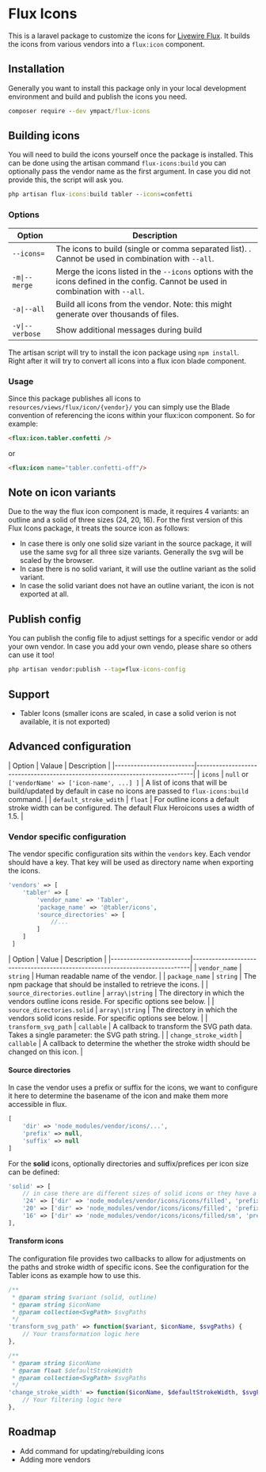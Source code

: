 # Flux Icons

This is a laravel package to customize the icons for [Livewire Flux](https://github.com/livewire/flux). It builds the icons from various vendors into a `flux:icon` component.

## Installation

Generally you want to install this package only in your local development environment and build and publish the icons you need.

```cmd
composer require --dev ympact/flux-icons
```

## Building icons

You will need to build the icons yourself once the package is installed. This can be done using the artisan command `flux-icons:build` you can optionally pass the vendor name as the first argument. 
In case you did not provide this, the script will ask you.

```cmd
php artisan flux-icons:build tabler --icons=confetti
```

### Options

| Option          | Description                                                                                        |
|-----------------|----------------------------------------------------------------------------------------------------|
| `--icons=`      | The icons to build (single or comma separated list). . Cannot be used in combination with `--all`. |
| `-m\|--merge`   | Merge the icons listed in the `--icons` options with the icons defined in the config. Cannot be used in combination with `--all`. |
| `-a\|--all`     | Build all icons from the vendor. Note: this might generate over thousands of files.                |
| `-v\|--verbose` | Show additional messages during build |

The artisan script will try to install the icon package using `npm install`. Right after it will try to convert all icons into a flux icon blade component.

### Usage

Since this package publishes all icons to `resources/views/flux/icon/{vendor}/` you can simply use the Blade convention of referencing the icons within your flux:icon component. So for example:

```html
<flux:icon.tabler.confetti />
```

or

```html
<flux:icon name="tabler.confetti-off"/>
```

## Note on icon variants

Due to the way the flux icon component is made, it requires 4 variants: an outline and a solid of three sizes (24, 20, 16).
For the first version of this Flux Icons package, it treats the source icon as follows:

- In case there is only one solid size variant in the source package, it will use the same svg for all three size variants. Generally the svg will be scaled by the browser.
- In case there is no solid variant, it will use the outline variant as the solid variant. 
- In case the solid variant does not have an outline variant, the icon is not exported at all.

## Publish config

You can publish the config file to adjust settings for a specific vendor or add your own vendor. In case you add your own vendo, please share so others can use it too!

```cmd
php artisan vendor:publish --tag=flux-icons-config
```

## Support

- Tabler Icons (smaller icons are scaled, in case a solid verion is not available, it is not exported)

## Advanced configuration

| Option     | Valaue     | Description                                                                 |
|-------------------------|-----------------------------------------------------------------------------|
| `icons`    |  `null` or `['vendorName' => ['icon-name', ...] ]` | A list of icons that will be build/updated by default in case no icons are passed to `flux-icons:build` command.  |
| `default_stroke_wdith` | `float` | For outline icons a default stroke width can be configured. The default Flux Heroicons uses a width of 1.5. |

### Vendor specific configuration

The vendor specific configuration sits within the `vendors` key. Each vendor should have a key. That key will be used as directory name when exporting the icons.

```php
'vendors' => [
    'tabler' => [
        'vendor_name' => 'Tabler',
        'package_name' => '@tabler/icons',
        'source_directories' => [ 
            //...
        ]
    ]
 ]
```

| Option     | Value     | Description                                                                 |
|-------------------------|-----------------------------------------------------------------------------|
| `vendor_name`    |  `string` | Human readable name of the vendor.  |
| `package_name` | `string` | The npm package that should be installed to retrieve the icons. |
| `source_directories.outline` | `array\|string` | The directory in which the vendors outline icons reside. For specific options see below. |
| `source_directories.solid` | `array\|string` | The directory in which the vendors solid icons reside. For specific options see below. |
| `transform_svg_path`    |  `callable` | A callback to transform the SVG path data. Takes a single parameter: the SVG path string. |
| `change_stroke_width`   |  `callable` | A callback to determine the whether the stroke width should be changed on this icon. |

#### Source directories

In case the vendor uses a prefix or suffix for the icons, we want to configure it here to determine the basename of the icon and make them more accessible in flux.

```php
[
    'dir' => 'node_modules/vendor/icons/...',
    'prefix' => null,
    'suffix' => null 
]
```

For the **solid** icons, optionally directories and suffix/prefices per icon size can be defined:

```php
'solid' => [ 
    // in case there are different sizes of solid icons or they have a prefix or suffix in the name
    '24' => ['dir' => 'node_modules/vendor/icons/icons/filled', 'prefix' => null, 'suffix' => '-24'],
    '20' => ['dir' => 'node_modules/vendor/icons/icons/filled', 'prefix' => null, 'suffix' => '-20'],
    '16' => ['dir' => 'node_modules/vendor/icons/icons/filled/sm', 'prefix' => null, 'suffix' => null],
],
```

#### Transform icons

The configuration file provides two callbacks to allow for adjustments on the paths and stroke width of specific icons.
See the configuration for the Tabler icons as example how to use this.

```php
/**
 * @param string $variant (solid, outline)
 * @param string $iconName
 * @param collection<SvgPath> $svgPaths
 */
'transform_svg_path' => function($variant, $iconName, $svgPaths) {
    // Your transformation logic here
},

/**
 * @param string $iconName
 * @param float $defaultStrokeWidth
 * @param collection<SvgPath> $svgPaths
 */
'change_stroke_width' => function($iconName, $defaultStrokeWidth, $svgPaths) {
    // Your filtering logic here
},
```

## Roadmap

- Add command for updating/rebuilding icons
- Adding more vendors
